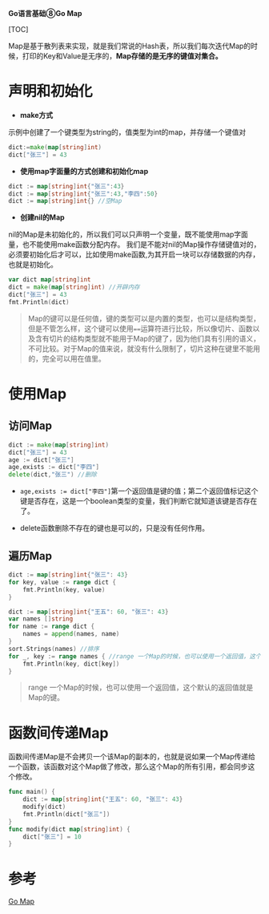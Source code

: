 **Go语言基础⑧Go Map**

[TOC]

Map是基于散列表来实现，就是我们常说的Hash表，所以我们每次迭代Map的时候，打印的Key和Value是无序的，**Map存储的是无序的键值对集合。**

# 声明和初始化

* **make方式**

示例中创建了一个键类型为string的，值类型为int的map，并存储一个键值对

```go
dict:=make(map[string]int)
dict["张三"] = 43
```

* **使用map字面量的方式创建和初始化map**

```go
dict := map[string]int{"张三":43}
dict := map[string]int{"张三":43,"李四":50}
dict := map[string]int{} //空Map
```
* **创建nil的Map**

nil的Map是未初始化的，所以我们可以只声明一个变量，既不能使用map字面量，也不能使用make函数分配内存。
我们是不能对nil的Map操作存储键值对的，必须要初始化后才可以，比如使用make函数,为其开启一块可以存储数据的内存，也就是初始化。

```go
var dict map[string]int
dict = make(map[string]int) //开辟内存
dict["张三"] = 43
fmt.Println(dict)
```

>Map的键可以是任何值，键的类型可以是内置的类型，也可以是结构类型，但是不管怎么样，这个键可以使用`==`运算符进行比较，所以像切片、函数以及含有切片的结构类型就不能用于Map的键了，因为他们具有引用的语义，不可比较。对于Map的值来说，就没有什么限制了，切片这种在键里不能用的，完全可以用在值里。


# 使用Map

## 访问Map

```go
dict := make(map[string]int)
dict["张三"] = 43
age := dict["张三"]
age,exists := dict["李四"]
delete(dict,"张三") //删除
```

* `age,exists := dict["李四"]`第一个返回值是键的值；第二个返回值标记这个键是否存在，这是一个boolean类型的变量，我们判断它就知道该键是否存在了。

* delete函数删除不存在的键也是可以的，只是没有任何作用。

## 遍历Map

```go
dict := map[string]int{"张三": 43}
for key, value := range dict {
	fmt.Println(key, value)
}

dict := map[string]int{"王五": 60, "张三": 43}
var names []string
for name := range dict {
	names = append(names, name)
}
sort.Strings(names) //排序
for _, key := range names { //range 一个Map的时候，也可以使用一个返回值，这个默认的返回值就是Map的键。
	fmt.Println(key, dict[key])
}
```
>range 一个Map的时候，也可以使用一个返回值，这个默认的返回值就是Map的键。


# 函数间传递Map

函数间传递Map是不会拷贝一个该Map的副本的，也就是说如果一个Map传递给一个函数，该函数对这个Map做了修改，那么这个Map的所有引用，都会同步这个修改。

```go
func main() {
	dict := map[string]int{"王五": 60, "张三": 43}
	modify(dict)
	fmt.Println(dict["张三"])
}
func modify(dict map[string]int) {
	dict["张三"] = 10
}
```

# 参考

[Go Map](http://www.flysnow.org/2017/03/23/go-in-action-go-map.html)

